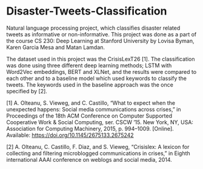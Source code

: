 # Disaster-Tweets-Classification
Natural language processing project, which classifies disaster related tweets as informative or non-informative. This project was done as a part of the course CS 230: Deep Learning at Stanford University by Lovisa Byman, Karen Garcia Mesa and Matan Lamdan.


The dataset used in this project was the CrisisLexT26 [1]. The classification was done using three different deep learning methods; LSTM with Word2Vec embeddings, BERT and XLNet, and the results were compared to each other and to a baseline model which used keywords to classify the tweets. The keywords used in the baseline approach was the once specified by [2].



[1] A. Olteanu, S. Vieweg, and C. Castillo, “What to expect when the unexpected happens: Social media communications across crises,” in Proceedings of the 18th ACM Conference on Computer Supported Cooperative Work & Social Computing, ser. CSCW ’15. New York, NY, USA: Association for Computing Machinery, 2015, p. 994–1009. [Online]. Available: https://doi.org/10.1145/2675133.2675242

[2] A. Olteanu, C. Castillo, F. Diaz, and S. Vieweg, “Crisislex: A lexicon for collecting and filtering microblogged communications in crises,” in Eighth international AAAI conference on weblogs and social media, 2014.
